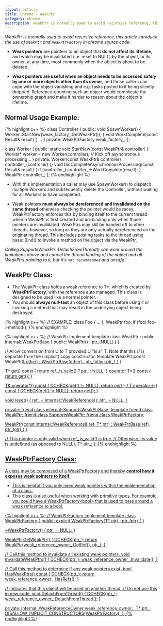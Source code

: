 ```yaml
---
layout: article
title: Chrome - WeakPtr
category: chrome
description: WeakPtr is normally used to avoid recursive reference, this article introduce the use of WeakPtr and WeakPtrFactory in chrome source code.
---
```

*WeakPtr is normally used to avoid recursive reference, this article introduce the use of `WeakPtr` and `WeakPtrFactory` in chrome source code.*


* **Weak pointers** are pointers to an object that **do not affect its lifetime**, and which may be invalidated (i.e. reset to NULL) by the object, or its owner, at any time, most commonly when the object is about to be deleted.

* **Weak pointers are useful when an object needs to be accessed safely by one or more objects other than its owner**, and those callers can cope with the object vanishing and e.g. tasks posted to it being silently dropped. Reference-counting such an object would complicate the ownership graph and make it harder to reason about the object's lifetime.

## Normal Usage Example:
{% highlight c++ %}
  class Controller {
   public:
    void SpawnWorker() {
      Worker::StartNew(weak_factory_.GetWeakPtr());
    }
    void WorkComplete(const Result& result) { ... }
   private:
    WeakPtrFactory<Controller> weak_factory_;
  };

  class Worker {
   public:
    static void StartNew(const WeakPtr<Controller>& controller) {
      Worker* worker = new Worker(controller);
      // Kick off asynchronous processing...
    }
   private:
    Worker(const WeakPtr<Controller>& controller)
        : controller_(controller) {}
    void DidCompleteAsynchronousProcessing(const Result& result) {
      if (controller_)
        controller_->WorkComplete(result);
    }
    WeakPtr<Controller> controller_;
  };
{% endhighlight %}

* With this implementation a caller may use SpawnWorker() to dispatch multiple Workers and subsequently delete the Controller, without waiting for all Workers to have completed.

* Weak pointers **must always be dereferenced and invalidated on the same thread** otherwise checking the pointer would be racey.  WeakPtrFactory enforces this by binding itself to the current thread when a WeakPtr is first created and un-binding only when those pointers are invalidated.  WeakPtrs may still be handed off to other threads, however, so long as they are only actually dereferenced on the originating thread. This includes posting tasks to the thread using base::Bind() to invoke a method on the object via the WeakPtr.

*Calling SupportsWeakPtr::DetachFromThread() can work around the limitations above and cancel the thread binding of the object and all WeakPtrs pointing to it, but it's `not recommended` and unsafe.*



## WeakPtr Class:
* The WeakPtr class holds a weak reference to T\*, which is created by **WeakPtrFactory**, with the reference auto managed. This class is designed to be used like a normal pointer.
* You should **always null-test** an object of this class before using it or invoking a method that may result in the underlying object being destroyed.

{% highlight c++ %}
// EXAMPLE:
class Foo { ... };
WeakPtr<Foo> foo;
if (foo)
  foo->method();
{% endhighlight %}

{% highlight c++ %}
// WeakPtr Implement
template <typename T>
class WeakPtr : public internal::WeakPtrBase {
 public:
  WeakPtr() : ptr_(NULL) {
  }

  // Allow conversion from U to T provided U "is a" T. Note that this
  // is separate from the (implicit) copy constructor.
  template <typename U>
  WeakPtr(const WeakPtr<U>& other)
    : WeakPtrBase(other)
    , ptr_(other.ptr_) {
  }

  T* get() const { return ref_.is_valid() ? ptr_ : NULL; }
  operator T*() const { return get(); }

  T& operator*() const {
    DCHECK(get() != NULL);
    return *get();
  }
  T* operator->() const {
    DCHECK(get() != NULL);
    return get();
  }

  void reset() {
    ref_ = internal::WeakReference();
    ptr_ = NULL;
  }

 private:
  friend class internal::SupportsWeakPtrBase;
  template <typename U> friend class WeakPtr;
  friend class SupportsWeakPtr<T>;
  friend class WeakPtrFactory<T>;

  WeakPtr(const internal::WeakReference& ref, T* ptr)
      : WeakPtrBase(ref),
        ptr_(ptr) {
  }

  // This pointer is only valid when ref_.is_valid() is true.
  // Otherwise, its value is undefined (as opposed to NULL).
  T* ptr_;
};
{% endhighlight %}


## WeakPtrFactory Class:
A class may be composed of a WeakPtrFactory and thereby **control how it exposes weak pointers to itself**.
* This is helpful if you only need weak pointers within the implementation of a class.
* This class is also useful when working with primitive types. For example, you could have a WeakPtrFactory&lt;bool> that is used to pass around a weak reference to a bool.

{% highlight c++ %}
// WeakPtrFactory implement
template <class T>
class WeakPtrFactory {
 public:
  explicit WeakPtrFactory(T* ptr) : ptr_(ptr) {
  }

  ~WeakPtrFactory() {
    ptr_ = NULL;
  }

  WeakPtr<T> GetWeakPtr() {
    DCHECK(ptr_);
    return WeakPtr<T>(weak_reference_owner_.GetRef(), ptr_);
  }

  // Call this method to invalidate all existing weak pointers.
  void InvalidateWeakPtrs() {
    DCHECK(ptr_);
    weak_reference_owner_.Invalidate();
  }

  // Call this method to determine if any weak pointers exist.
  bool HasWeakPtrs() const {
    DCHECK(ptr_);
    return weak_reference_owner_.HasRefs();
  }

  // Indicates that this object will be used on another thread.
  // Do not use this in new code.
  void DetachFromThread() {
    DCHECK(ptr_);
    weak_reference_owner_.DetachFromThread();
  }

 private:
  internal::WeakReferenceOwner weak_reference_owner_;
  T* ptr_;
  DISALLOW_IMPLICIT_CONSTRUCTORS(WeakPtrFactory);
};
{% endhighlight %}



